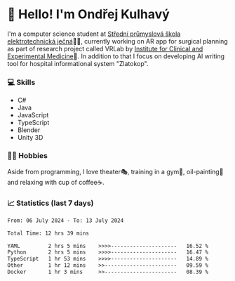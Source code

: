 # 👋 Hello! I'm Ondřej Kulhavý

I'm a computer science student at [Střední průmyslová škola elektrotechnická ječná](https://www.spsejecna.cz/)👨‍🎓, currently working on AR app for surgical planning as part of research project called VRLab by [Institute for Clinical and Experimental Medicine](https://www.ikem.cz/en/)🏥.
In addition to that I focus on developing AI writing tool for hospital informational system "Zlatokop".

### 💻 Skills
- C#
- Java
- JavaScript
- TypeScript
- Blender
- Unity 3D

### 🏋️‍♂️ Hobbies

Aside from programming, I love theater🎭, training in a gym💪, oil-painting🎨 and relaxing with cup of coffee☕.
### 📈 Statistics (last 7 days)
<!--START_SECTION:waka-->

```txt
From: 06 July 2024 - To: 13 July 2024

Total Time: 12 hrs 39 mins

YAML         2 hrs 5 mins    >>>>---------------------   16.52 %
Python       2 hrs 5 mins    >>>>---------------------   16.47 %
TypeScript   1 hr 53 mins    >>>>---------------------   14.89 %
Other        1 hr 12 mins    >>-----------------------   09.59 %
Docker       1 hr 3 mins     >>-----------------------   08.39 %
```

<!--END_SECTION:waka-->




